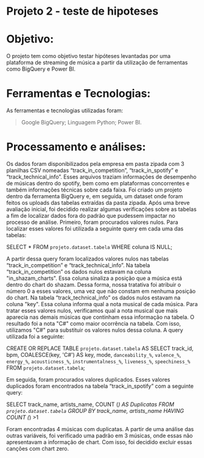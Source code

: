 # Projeto 2 - teste de hipoteses

# Objetivo:
O projeto tem como objetivo testar hipóteses levantadas por uma plataforma de streaming de música a partir da utilização de ferramentas como BigQuery e Power BI.

# Ferramentas e Tecnologias:
As ferramentas e tecnologias utilizadas foram:
> Google BigQuery;
> Linguagem Python;
> Power BI.

# Processamento e análises:
Os dados foram disponibilizados pela empresa em pasta zipada com 3 planilhas CSV nomeadas “track_in_competition”, “track_in_spotify” e “track_technical_info”. Esses arquivos traziam informações de desempenho de músicas dentro do spotify, bem como em plataformas concorrentes e também informações técnicas sobre cada faixa. 
Foi criado um projeto dentro da ferramenta BigQuery e, em seguida, um dataset onde foram feitos os uploads das tabelas extraídas da pasta zipada.
Após uma breve avaliação inicial, foi decidido realizar algumas verificações sobre as tabelas a fim de localizar dados fora do padrão que pudessem impactar no processo de análise. Primeiro, foram procurados valores nulos. Para localizar esses valores foi utilizada a seguinte query em cada uma das tabelas:

SELECT 
*
FROM `projeto.dataset.tabela`
WHERE coluna IS NULL;

A partir dessa query foram localizados valores nulos nas tabelas “track_in_competition” e “track_technical_info”.
Na tabela “track_in_competition” os dados nulos estavam na coluna "in_shazam_charts". Essa coluna sinaliza a posição que a música está dentro do chart do shazam. Dessa forma, nossa tratativa foi atribuir o número 0 a esses valores, uma vez que não constam em nenhuma posição do chart.
Na tabela “track_technical_info” os dados nulos estavam na coluna "key". Essa coluna informa qual a nota musical de cada música. Para tratar esses valores nulos, verificamos qual a nota musical que mais aparecia nas demais músicas que continham essa informação na tabela. O resultado foi a nota "C#" como maior ocorrência na tabela. Com isso, utilizamos "C#" para substituir os valores nulos dessa coluna.
A query utilizada foi a seguinte:

CREATE OR REPLACE TABLE `projeto.dataset.tabela` AS
SELECT
track_id,
bpm,
COALESCE(key, 'C#') AS key,
mode,
`danceability_%`,
`valence_%`,
`energy_%`,
`acousticness_%`,
`instrumentalness_%`,
`liveness_%`,
`speechiness_%`
FROM `projeto.dataset.tabela`;

Em seguida, foram procurados valores duplicados. Esses valores duplicados foram encontrados na tabela “track_in_spotify” com a seguinte query:

SELECT 
track_name,
artists_name,
COUNT (*) AS Duplicatas
FROM `projeto.dataset.tabela`
GROUP BY track_name, artists_name
HAVING COUNT (*) >1

Foram encontradas 4 músicas com duplicatas. A partir de uma análise das outras variáveis, foi verificado uma padrão em 3 músicas, onde essas não apresentavam a informação de chart. Com isso, foi decidido excluir essas canções com chart zero.   



